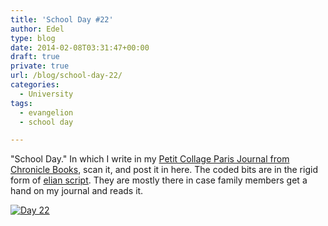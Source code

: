 ```yaml
---
title: 'School Day #22'
author: Edel
type: blog
date: 2014-02-08T03:31:47+00:00
draft: true
private: true
url: /blog/school-day-22/
categories:
  - University
tags:
  - evangelion
  - school day

---
```

"School Day." In which I write in my [Petit Collage Paris Journal from Chronicle Books][1], scan it, and post it in here. The coded bits are in the rigid form of [elian script][2]. They are mostly there in case family members get a hand on my journal and reads it.

[<img src="http://scattered.me/wp-content/uploads/2014/02/Day-22.png" alt="Day 22" class="img-responsive" />][3]




 [1]: http://www.chroniclebooks.com/titles/petit-collage-paris-journal.html
 [2]: http://www.ccelian.com/concepca.html
 [3]: http://scattered.me/wp-content/uploads/2014/02/Day-22.png